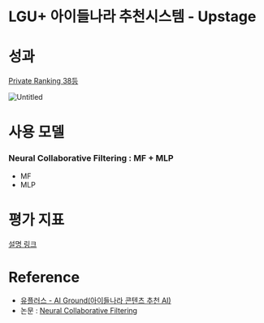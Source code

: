 # LGU+ 아이들나라 추천시스템 - Upstage
# 성과

[Private Ranking 38등](https://stages.ai/competitions/208/leaderboard)

![Untitled](https://s3-us-west-2.amazonaws.com/secure.notion-static.com/13ca27c6-e8e6-49e1-9990-a4c4b998834c/Untitled.png)

# 사용 모델
### Neural Collaborative Filtering : MF + MLP
- MF
- MLP

# 평가 지표
[설명 링크](https://www.notion.so/301e9f1659104ae6aa3a6802c46114aa)

# Reference
- [유플러스 - AI Ground(아이들나라 콘텐츠 추천 AI)](https://github.com/UpstageAI/2022-lguplus-AI-Ground) 
- 논문 : [Neural Collaborative Filtering](https://arxiv.org/pdf/1708.05031.pdf)